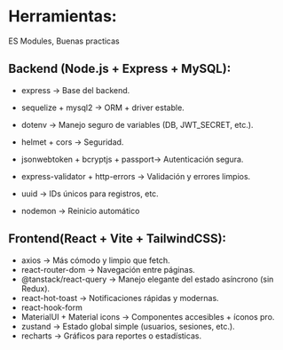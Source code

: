 # Herramientas:
ES Modules, Buenas practicas
## Backend (Node.js + Express + MySQL):

- express → Base del backend.
- sequelize + mysql2 → ORM + driver estable.
- dotenv → Manejo seguro de variables (DB, JWT_SECRET, etc.).
- helmet + cors → Seguridad.
- jsonwebtoken + bcryptjs + passport→ Autenticación segura.

- express-validator + http-errors → Validación y errores limpios.
- uuid → IDs únicos para registros, etc.
- nodemon → Reinicio automático

## Frontend(React + Vite + TailwindCSS):
- axios → Más cómodo y limpio que fetch.
- react-router-dom → Navegación entre páginas.
- @tanstack/react-query → Manejo elegante del estado asíncrono (sin Redux).
- react-hot-toast → Notificaciones rápidas y modernas.
- react-hook-form
- MaterialUI + Material icons → Componentes accesibles + íconos pro.
- zustand → Estado global simple (usuarios, sesiones, etc.).
- recharts → Gráficos para reportes o estadísticas.

